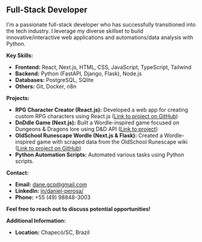 <!--
**dan-perosa/dan-perosa** is a ✨ _special_ ✨ repository because its `README.md` (this file) appears on your GitHub profile.

Here are some ideas to get you started:

- 🔭 I’m currently working on ...
- 🌱 I’m currently learning ...
- 👯 I’m looking to collaborate on ...
- 🤔 I’m looking for help with ...
- 💬 Ask me about ...
- 📫 How to reach me: ...
- 😄 Pronouns: ...
- ⚡ Fun fact: ...
-->
## Full-Stack Developer

I'm a passionate full-stack developer who has successfully transitioned into the tech industry. I leverage my diverse skillset to build innovative/interactive web applications and automations/data analysis with Python.

**Key Skills:**

* **Frontend:** React, Next.js, HTML, CSS, JavaScript, TypeScript, Tailwind
* **Backend:** Python (FastAPI, Django, Flask), Node.js
* **Databases:** PostgreSQL, SQlite
* **Others:** Git, Docker, n8n

**Projects:**

* **RPG Character Creator (React.js):** Developed a web app for creating custom RPG characters using React.js ([Link to project on GitHub](https://github.com/dan-perosa/CS50-Final-project))
* **DnDdle Game (Next.js):** Built a Wordle-inspired game focused on Dungeons & Dragons lore using D&D API ([Link to project](https://dan-perosa.github.io/dnddle/))
* **OldSchool Runescape Wordle (Next.js & Flask):** Created a Wordle-inspired game with scraped data from the OldSchool Runescape wiki ([Link to project on GitHub](https://dan-perosa.github.io/osrsdle/))
* **Python Automation Scripts:** Automated various tasks using Python scripts.

**Contact:**

* **Email:** dane.gcp@gmail.com
* **LinkedIn:** [in/daniel-perosa/](https://www.linkedin.com/in/daniel-perosa/)
* **Phone:** +55 (49) 98848-3003

**Feel free to reach out to discuss potential opportunities!**

**Additional Information:**

* **Location:** Chapecó/SC, Brazil

